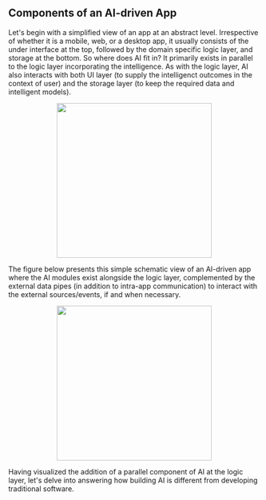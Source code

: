 ## Components of an AI-driven App

Let's begin with a simplified view of an app at an abstract level. Irrespective of whether it is a mobile, web, or a desktop app, it usually consists of the under interface at the top, followed by the domain specific logic layer, and storage at the bottom. So where does AI fit in? It primarily exists in parallel to the logic layer incorporating the intelligence. As with the logic layer, AI also interacts with both UI layer (to supply the intelligenct outcomes in the context of user) and the storage layer (to keep the required data and intelligent models).

<p align="center">
<img src="https://user-images.githubusercontent.com/7511849/209483960-65dd2d7c-4c6f-4012-9f76-171826529009.png width="650" height="310" />
</p>


The figure below presents this simple schematic view of an AI-driven app where the AI modules exist alongside the logic layer, complemented by the external data pipes (in addition to intra-app communication) to interact with the external sources/events, if and when necessary.

<p align="center">
<img src="https://user-images.githubusercontent.com/7511849/209483961-90304207-2d46-4e3d-8832-4a6c001c30e6.png width="650" height="310" />
</p>



Having visualized the addition of a parallel component of AI at the logic layer, let's delve into answering how building AI is different from developing traditional software.
